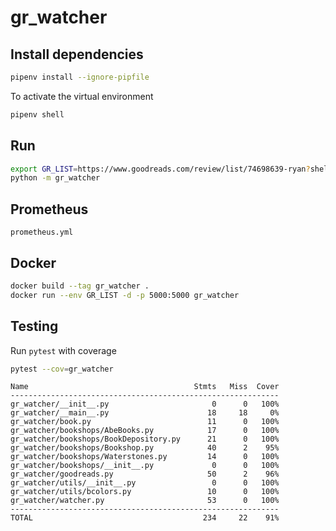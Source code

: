 # gr_watcher

## Install dependencies

```bash
pipenv install --ignore-pipfile
```

To activate the virtual environment

```bash
pipenv shell
``` 

## Run

```bash
export GR_LIST=https://www.goodreads.com/review/list/74698639-ryan?shelf=test
python -m gr_watcher
```

## Prometheus

```
prometheus.yml
```

## Docker

```bash
docker build --tag gr_watcher .
docker run --env GR_LIST -d -p 5000:5000 gr_watcher
```

## Testing

Run `pytest` with coverage

```bash
pytest --cov=gr_watcher
```

```
Name                                     Stmts   Miss  Cover
------------------------------------------------------------
gr_watcher/__init__.py                       0      0   100%
gr_watcher/__main__.py                      18     18     0%
gr_watcher/book.py                          11      0   100%
gr_watcher/bookshops/AbeBooks.py            17      0   100%
gr_watcher/bookshops/BookDepository.py      21      0   100%
gr_watcher/bookshops/Bookshop.py            40      2    95%
gr_watcher/bookshops/Waterstones.py         14      0   100%
gr_watcher/bookshops/__init__.py             0      0   100%
gr_watcher/goodreads.py                     50      2    96%
gr_watcher/utils/__init__.py                 0      0   100%
gr_watcher/utils/bcolors.py                 10      0   100%
gr_watcher/watcher.py                       53      0   100%
------------------------------------------------------------
TOTAL                                      234     22    91%
```